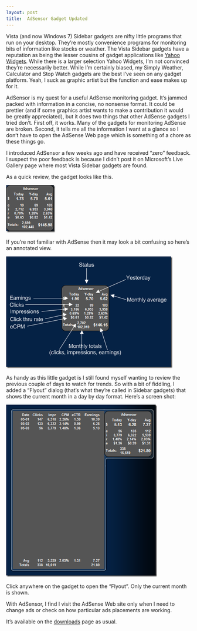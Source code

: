 ```yaml
---
layout: post
title:  AdSensor Gadget Updated
---
```

Vista (and now Windows 7) Sidebar gadgets are nifty little programs that run on your desktop. They’re mostly convenience programs for monitoring bits of information like stocks or weather. The Vista Sidebar gadgets have a reputation as being the lesser cousins of gadget applications like [Yahoo Widgets](http://widgets.yahoo.com/). While there is a larger selection Yahoo Widgets, I’m not convinced they’re necessarily better. While I’m certainly biased, my Simply Weather, Calculator and Stop Watch gadgets are the best I’ve seen on any gadget platform. Yeah, I suck as graphic artist but the function and ease makes up for it.

AdSensor is my quest for a useful AdSense monitoring gadget. It’s jammed packed with information in a concise, no nonsense format. It could be prettier (and if some graphics artist wants to make a contribution it would be greatly appreciated), but it does two things that other AdSense gadgets I tried don’t. First off, it works. Many of the gadgets for monitoring AdSense are broken. Second, it tells me all the information I want at a glance so I don’t have to open the AdSense Web page which is something of a chore as these things go.

I introduced AdSensor a few weeks ago and have received “zero” feedback. I suspect the poor feedback is because I didn’t post it on Microsoft’s Live Gallery page where most Vista Sidebar gadgets are found.

As a quick review, the gadget looks like this.

![adsensor](/cdn/images/blog/AdsensorAGoogleAdSenseGadgetthatactually_8F79/adsensor.png)

If you’re not familiar with AdSense then it may look a bit confusing so here’s an annotated view.

![adsensor-an](/cdn/images/blog/AdsensorAGoogleAdSenseGadgetthatactually_8F79/adsensoran.png)

As handy as this little gadget is I still found myself wanting to review the previous couple of days to watch for trends. So with a bit of fiddling, I added a “Flyout” dialog (that’s what they’re called in Sidebar gadgets) that shows the current month in a day by day format. Here’s a screen shot:

![adsensor](/cdn/images/blog/AdSensorGadgetUpdated_122F6/adsensor.png)

Click anywhere on the gadget to open the “Flyout”. Only the current month is shown.

With AdSensor, I find I visit the AdSense Web site only when I need to change ads or check on how particular ads placements are working.

It’s available on the [downloads](/downloads) page as usual.

